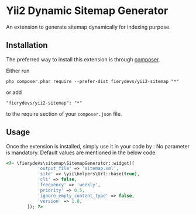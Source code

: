Yii2 Dynamic Sitemap Generator
==============================
An extension to generate sitemap dynamically for indexing purpose.

Installation
------------

The preferred way to install this extension is through [composer](http://getcomposer.org/download/).

Either run

```
php composer.phar require --prefer-dist fierydevs/yii2-sitemap "*"
```

or add

```
"fierydevs/yii2-sitemap": "*"
```

to the require section of your `composer.json` file.


Usage
-----

Once the extension is installed, simply use it in your code by  :
No parameter is mandatory. Default values are mentioned in the below code.

```php
<?= \fierydevs\sitemap\SitemapGenerator::widget([
			'output_file' => 'sitemap.xml',
			'site' => \yii\helpers\Url::base(true),
			'cli' => false,
			'frequency' => 'weekly', 
			'priority' => 0.5, 
			'ignore_empty_content_type' => false, 
			'version' => 1.0,
		]); ?>
```
